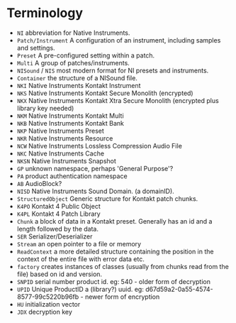 # Terminology

- `NI` abbreviation for Native Instruments.
- `Patch/Instrument` A configuration of an instrument, including samples and settings.
- `Preset` A pre-configured setting within a patch.
- `Multi` A group of patches/instruments.
- `NISound` / `NIS` most modern format for NI presets and instruments.
- `Container` the structure of a NISound file.
- `NKI` Native Instruments Kontakt Instrument
- `NKS` Native Instruments Kontakt Secure Monolith (encrypted)
- `NKX` Native Instruments Kontakt Xtra Secure Monolith (encrypted plus library key needed)
- `NKM` Native Instruments Kontakt Multi
- `NKB` Native Instruments Kontakt Bank
- `NKP` Native Instruments Preset
- `NKR` Native Instruments Resource
- `NCW` Native Instruments Lossless Compression Audio File
- `NKC` Native Instruments Cache
- `NKSN` Native Instruments Snapshot
- `GP` unknown namespace, perhaps 'General Purpose'?
- `PA` product authentication namespace
- `AB` AudioBlock?
- `NISD` Native Instruments Sound Domain. (a domainID).
- `StructuredObject` Generic structure for Kontakt patch chunks.
- `K4PO` Kontakt 4 Public Object
- `K4PL` Kontakt 4 Patch Library
- `Chunk` a block of data in a Kontakt preset. Generally has an id and a length followed by the data.
- `SER` Serializer/Deserializer
- `Stream` an open pointer to a file or memory
- `ReadContext` a more detailed structure containing the position in the context of the entire file with error data etc.
- `factory` creates instances of classes (usually from chunks read from the file) based on id and version.
- `SNPID` serial number product id. eg: 540 - older form of decryption
- `UPID` Unique ProductID a (library?) uuid. eg: d67d59a2-0a55-4574-8577-99c5220b96fb - newer form of encryption
- `HU` initialization vector
- `JDX` decryption key
